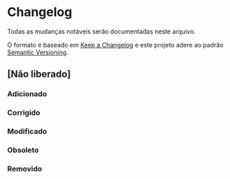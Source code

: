 # Changelog

Todas as mudanças notáveis serão documentadas neste arquivo.

O formato é baseado em [Keep a Changelog](http://keepachangelog.com/pt-BR/1.0.0/) e este projeto adere ao padrão [Semantic Versioning](http://semver.org/lang/pt-BR/spec/v2.0.0.html).

## [Não liberado]

### Adicionado

### Corrigido

### Modificado

### Obsoleto

### Removido
